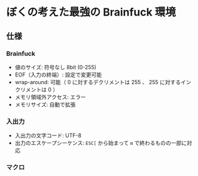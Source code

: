 # ぼくの考えた最強の Brainfuck 環境

## 仕様

### Brainfuck

- 値のサイズ: 符号なし 8bit (0-255)
- EOF（入力の終端）: 設定で変更可能
- wrap-around: 可能（ 0 に対するデクリメントは 255 、 255 に対するインクリメントは 0 ）
- メモリ領域外アクセス: エラー
- メモリサイズ: 自動で拡張

### 入出力

- 入出力の文字コード: UTF-8
- 出力のエスケープシーケンス: `ESC[` から始まって `m` で終わるものの一部に対応

### マクロ
